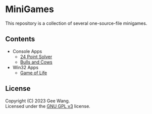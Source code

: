 # MiniGames

This repository is a collection of several one-source-file minigames.

## Contents

+ Console Apps
  + [24 Point Solver](./24Point/24Point.md)
  + [Bulls and Cows](./BullsAndCows/BullsAndCows.md)
+ Win32 Apps
  + [Game of Life](./GameOfLife/GameOfLife.md)

## License

Copyright (C) 2023 Gee Wang.  
Licensed under the [GNU GPL v3](./LICENSE) license.
